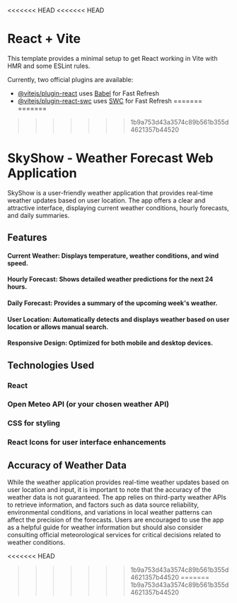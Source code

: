 <<<<<<< HEAD
<<<<<<< HEAD
# React + Vite

This template provides a minimal setup to get React working in Vite with HMR and some ESLint rules.

Currently, two official plugins are available:

- [@vitejs/plugin-react](https://github.com/vitejs/vite-plugin-react/blob/main/packages/plugin-react/README.md) uses [Babel](https://babeljs.io/) for Fast Refresh
- [@vitejs/plugin-react-swc](https://github.com/vitejs/vite-plugin-react-swc) uses [SWC](https://swc.rs/) for Fast Refresh
=======
=======
>>>>>>> 1b9a753d43a3574c89b561b355d4621357b44520
# SkyShow - Weather Forecast Web Application

SkyShow is a user-friendly weather application that provides real-time weather updates based on user location. The app offers a clear and attractive interface, displaying current weather conditions, hourly forecasts, and daily summaries.

## Features
#### Current Weather: Displays temperature, weather conditions, and wind speed.
#### Hourly Forecast: Shows detailed weather predictions for the next 24 hours.
#### Daily Forecast: Provides a summary of the upcoming week's weather.
#### User Location: Automatically detects and displays weather based on user location or allows manual search.
#### Responsive Design: Optimized for both mobile and desktop devices.

## Technologies Used

### React
### Open Meteo API (or your chosen weather API)
### CSS for styling
### React Icons for user interface enhancements

## Accuracy of Weather Data
While the weather application provides real-time weather updates based on user location and input, it is important to note that the accuracy of the weather data is not guaranteed. The app relies on third-party weather APIs to retrieve information, and factors such as data source reliability, environmental conditions, and variations in local weather patterns can affect the precision of the forecasts. Users are encouraged to use the app as a helpful guide for weather information but should also consider consulting official meteorological services for critical decisions related to weather conditions.


<<<<<<< HEAD
>>>>>>> 1b9a753d43a3574c89b561b355d4621357b44520
=======
>>>>>>> 1b9a753d43a3574c89b561b355d4621357b44520
